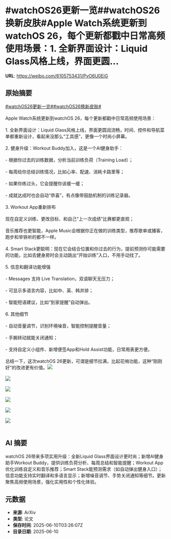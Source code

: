 # #watchOS26更新一览##watchOS26换新皮肤#Apple Watch系统更新到watchOS 26，每个更新都戳中日常高频使用场景：1. 全新界面设计：Liquid Glass风格上线，界面更圆...

**URL**: https://weibo.com/6105753431/PvO6U0EiG

## 原始摘要

<a href="https://m.weibo.cn/search?containerid=231522type%3D1%26t%3D10%26q%3D%23watchOS26%E6%9B%B4%E6%96%B0%E4%B8%80%E8%A7%88%23&amp;extparam=%23watchOS26%E6%9B%B4%E6%96%B0%E4%B8%80%E8%A7%88%23" data-hide=""><span class="surl-text">#watchOS26更新一览#</span></a><a href="https://m.weibo.cn/search?containerid=231522type%3D1%26t%3D10%26q%3D%23watchOS26%E6%8D%A2%E6%96%B0%E7%9A%AE%E8%82%A4%23&amp;extparam=%23watchOS26%E6%8D%A2%E6%96%B0%E7%9A%AE%E8%82%A4%23" data-hide=""><span class="surl-text">#watchOS26换新皮肤#</span></a><br><br>Apple Watch系统更新到watchOS 26，每个更新都戳中日常高频使用场景：<br><br>1. 全新界面设计：Liquid Glass风格上线，界面更圆润流畅，时间、控件和导航菜单都重新设计，看起来没那么“工具感”，更像一个时尚小屏幕。<br>    <br>2. 健身升级：Workout Buddy加入，这是一个AI健身助手：<br>    <br>- 根据你过去的训练数据，分析当前训练负荷（Training Load）；<br>    <br>- 每周给你总结训练情况，比如心率、配速、消耗卡路里等；<br>    <br>- 如果你练过头，它会提醒你该缓一缓；<br>    <br>- 成就达成时也会自动“恭喜”，有点像带鼓励机制的训练记录器。<br><br>3. Workout App重新排布  <br>    <br>    现在自定义训练、更改目标、和自己“上一次成绩”比赛都更直观；  <br>    <br>    音乐推荐也更智能，Apple Music会根据你正在做的训练类型，推荐歌单或播客，跑步和举铁听的都不一样。<br>    <br>4. Smart Stack更聪明：现在它会结合位置和你过去的行为，提前预测你可能需要的功能，比如去健身房时会主动跳出“开始训练”入口，不用手动找了。<br>    <br>5. 信息和翻译功能增强<br>    <br>- Messages 支持 Live Translation，双语聊天无压力；<br>    <br>- 可显示多语言内容，比如中、英、韩并排；<br>    <br>- 智能短语建议，比如“到家提醒”自动弹出。<br><br>6. 其他细节<br>    <br>- 自动音量调节，识别环境噪音，智能控制提醒音量；<br>    <br>- 手腕转动就能关闭通知；<br>    <br>- 支持自定义小组件、新增便签App和Hold Assist功能，日常用表更方便。<br>    <br>总结一下，这次watchOS 26更新，可谓是细节拉满，比起花哨功能，这种“刚刚好”的改进更有价值。<img style="" src="https://tvax4.sinaimg.cn/large/006Fd7o3ly1i29madi9u2j30jz0b7jxu.jpg" referrerpolicy="no-referrer"><br><br><img style="" src="https://tvax1.sinaimg.cn/large/006Fd7o3ly1i29m8exfiuj30p00e246p.jpg" referrerpolicy="no-referrer"><br><br><img style="" src="https://tvax3.sinaimg.cn/large/006Fd7o3ly1i29m91sq0ij30p00e2jwc.jpg" referrerpolicy="no-referrer"><br><br><img style="" src="https://tvax2.sinaimg.cn/large/006Fd7o3ly1i29m98hrk7j30p00e2n05.jpg" referrerpolicy="no-referrer"><br><br><img style="" src="https://tvax1.sinaimg.cn/large/006Fd7o3ly1i29m9ar038j30p00e2tdj.jpg" referrerpolicy="no-referrer"><br><br><img style="" src="https://tvax3.sinaimg.cn/large/006Fd7o3ly1i29ma5rirgj30p00e2aeb.jpg" referrerpolicy="no-referrer"><br><br>

## AI 摘要

watchOS 26带来多项实用升级：全新Liquid Glass界面设计更时尚；新增AI健身助手Workout Buddy，提供训练负荷分析、每周总结和智能提醒；Workout App优化训练自定义和音乐推荐；Smart Stack能预测需求（如自动弹出健身入口）；信息功能支持实时翻译和多语言显示；新增噪音调节、手势关闭通知等细节。更新聚焦高频使用场景，强化实用性和个性化体验。

## 元数据

- **来源**: ArXiv
- **类型**: 论文
- **保存时间**: 2025-06-10T03:26:07Z
- **目录日期**: 2025-06-10
